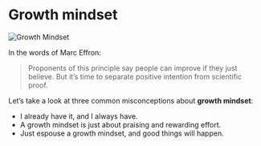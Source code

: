# Growth mindset  
![Growth Mindset](https://www.piperandgold.com/sites/default/files/pg.blogpostheadercassie.5.1.19-01.png)

In the words of Marc Effron:
> Proponents of this principle say people can improve if they just believe. But it’s time to separate positive intention from scientific proof.

 Let’s take a look at three common misconceptions about **growth mindset**:
 * I already have it, and I always have.
 * A growth mindset is just about praising and rewarding effort.
 * Just espouse a growth mindset, and good things will happen.
